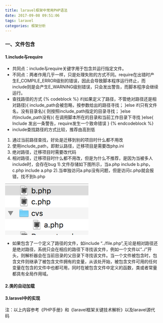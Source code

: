 ```yaml
---
title: laravel框架中常用PHP语法
date: 2017-09-08 09:51:06
tags: laravel
categories: 框架分析
---
```

### 一、文件包含

#### 1.include与require

 * 共同点：include与require关键字用于包含并运行指定文件。
 * 不同点：两者作用几乎一样，只是处理失败的方式不同。require在出错时产生E_COMPILE_ERROR级别的错误，因此会导致脚本程序运行终止，而include则是会产生E_WARNING级别错误，只会发出警告，而脚本程序会继续运行。
 * 查找路径的方式
  {% codeblock %}
   if(如果定义了路径，不管绝对路径还是相对路径){
        include_path会被忽略，按参数给出的路径寻找；
   }else if(只有文件名，没有目录名){
        则按照include_path指定的目录寻找；
   }else if(include_path没有){
        在调用脚本所在的目录和当前工作目录下寻找
   }else{
        Include 发出一条警告，require发生一个致命错误
   }
  {% endcodeblock %}
 * include查找路径的方式比较，推荐由高到低
  1. 通过当前路径查找，好处是迁移到别的项目时什么都不用改
  2. 使用include_path，即默认路径，迁移项目是需要改php.ini
  3. 绝对路径，迁移项目时需要改代码
  4. 相对路径，迁移项目时什么都不用改，但是为什么不推荐，是因为当被多人include时，会存在bug
    1).文件存储如下图所示，当a.php include b.php，c.php include a.php
    2).当单独访问a.php没有问题，但是访问c.php就会报错，找不到b.php

   ![include][id]
    
   [id]: /img/include.jpg "include"
 * 如果包含了一个定义了路径的文件，如include “../file.php”,无论是相对路径还是绝对路径，系统只会在相应的路径下寻找该文件，例如一个文件以“../”开头，则解析器会在当前目录的父目录下寻找该文件。当一个文件被包含时，包含文件则继承了被包含文件拥有的变量，从该处开始，被包含文件可用的任何变量在包含的文件中也都可用，同时在被包含文件中定义的函数，类或者常量都具有全局作用域。
   
#### 2.类的自动加载   
#### 3.laravel中的实现
       
       
  注：以上内容参考《PHP手册》和《laravel框架关键技术解析》以及laravel源代码
